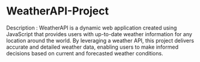 # WeatherAPI-Project
Description : WeatherAPI is a dynamic web application created using JavaScript that provides users with up-to-date weather information for any location around the world. By leveraging a weather API, this project delivers accurate and detailed weather data, enabling users to make informed decisions based on current and forecasted weather conditions.
